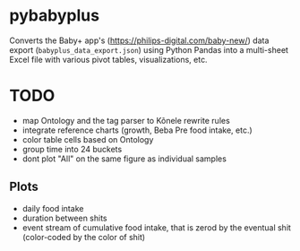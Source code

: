 # pybabyplus

Converts the Baby+ app's (https://philips-digital.com/baby-new/) data export (``babyplus_data_export.json``) using Python Pandas
into a multi-sheet Excel file with various pivot tables, visualizations, etc.


# TODO

- map Ontology and the tag parser to Kõnele rewrite rules
- integrate reference charts (growth, Beba Pre food intake, etc.)
- color table cells based on Ontology
- group time into 24 buckets
- dont plot "All" on the same figure as individual samples

## Plots

- daily food intake
- duration between shits
- event stream of cumulative food intake, that is zerod by the eventual shit
  (color-coded by the color of shit)

